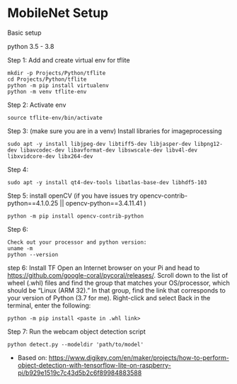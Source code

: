 # MobileNet Setup

Basic setup

python 3.5 - 3.8

Step 1: Add and create virtual env for tflite
```
mkdir -p Projects/Python/tflite
cd Projects/Python/tflite
python -m pip install virtualenv
python -m venv tflite-env
```

Step 2: Activate env
```
source tflite-env/bin/activate
```

Step 3: (make sure you are in a venv) Install libraries for imageprocessing
```
sudo apt -y install libjpeg-dev libtiff5-dev libjasper-dev libpng12-dev libavcodec-dev libavformat-dev libswscale-dev libv4l-dev libxvidcore-dev libx264-dev
```
Step 4: 
```
sudo apt -y install qt4-dev-tools libatlas-base-dev libhdf5-103 
```

Step 5: install openCV (if you have issues try opencv-contrib-python==4.1.0.25 || opencv-python==3.4.11.41 )
```
python -m pip install opencv-contrib-python 
```

Step 6:
```
Check out your processor and python version:
uname -m
python --version
```

step 6: Install TF
Open an Internet browser on your Pi and head to https://github.com/google-coral/pycoral/releases/. Scroll down to the list of wheel (.whl) files and find the group that matches your OS/processor, which should be “Linux (ARM 32).” In that group, find the link that corresponds to your version of Python (3.7 for me). Right-click and select 
Back in the terminal, enter the following:
```
python -m pip install <paste in .whl link>
```

Step 7: Run the webcam object detection script
```
python detect.py --modeldir 'path/to/model'
```

* Based on:
https://www.digikey.com/en/maker/projects/how-to-perform-object-detection-with-tensorflow-lite-on-raspberry-pi/b929e1519c7c43d5b2c6f89984883588

